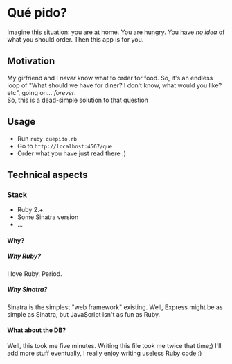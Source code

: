 # Qué pido?

Imagine this situation: you are at home. You are hungry. You have *no idea* of what you should order. Then this app is for you.

## Motivation

My girfriend and I *never* know what to order for food. So, it's an endless loop of "What should we have for diner? I don't know, what would you like? etc", going on... *forever*.  
So, this is a dead-simple solution to that question

## Usage
  - Run `ruby quepido.rb`
  - Go to `http://localhost:4567/que`
  - Order what you have just read there :)

## Technical aspects

### Stack

  - Ruby 2.+
  - Some Sinatra version
  - ...

#### Why?

##### Why Ruby?

I love Ruby. Period.

##### Why Sinatra?

Sinatra is the simplest "web framework" existing. Well, Express might be as simple as Sinatra, but JavaScript isn't as fun as Ruby.

#### What about the DB?

Well, this took me five minutes. Writing this file took me twice that time;)
I'll add more stuff eventually, I really enjoy writing useless Ruby code :)
